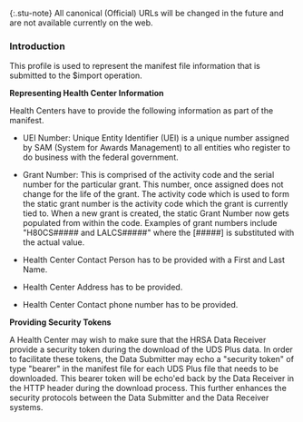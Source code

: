 {:.stu-note}
All canonical (Official) URLs will be changed in the future and are not available currently on the web.

### Introduction

This profile is used to represent the manifest file information that is submitted to the $import operation.  

**Representing Health Center Information**

Health Centers have to provide the following information as part of the manifest.

* UEI Number:  Unique Entity Identifier (UEI) is a unique number assigned by SAM (System for Awards Management) to all entities who register to do business with the federal government.

* Grant Number: This is comprised of the activity code and the serial number for the particular grant. This number, once assigned does not change for the life of the grant. The activity code which is used to form the static grant number is the activity code which the grant is currently tied to.  When a new grant is created, the static Grant Number now gets populated from within the code. Examples of grant numbers include "H80CS##### and LALCS#####" where the [#####] is substituted with the actual value.

* Health Center Contact Person has to be provided with a First and Last Name.

* Health Center Address has to be provided. 

* Health Center Contact phone number has to be provided. 

**Providing Security Tokens**

A Health Center may wish to make sure that the HRSA Data Receiver provide a security token during the download of the UDS Plus data. In order to facilitate these tokens, the Data Submitter may echo a "security token" of type "bearer" in the manifest file for each UDS Plus file that needs to be downloaded. This bearer token will be echo'ed back by the Data Receiver in the HTTP header during the download process. This further enhances the security protocols between the Data Submitter and the Data Receiver systems. 